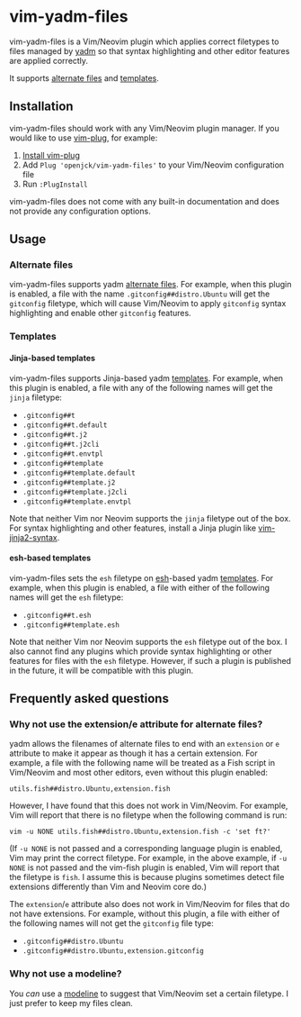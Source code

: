 # vim-yadm-files

vim-yadm-files is a Vim/Neovim plugin which applies correct filetypes to files
managed by [yadm](https://github.com/TheLocehiliosan/yadm) so that syntax
highlighting and other editor features are applied correctly.

It supports [alternate files](https://yadm.io/docs/alternates) and
[templates](https://yadm.io/docs/templates).

## Installation

vim-yadm-files should work with any Vim/Neovim plugin manager. If you would like
to use [vim-plug](https://github.com/junegunn/vim-plug), for example:

1. [Install vim-plug](https://github.com/junegunn/vim-plug#installation)
2. Add `Plug 'openjck/vim-yadm-files'` to your Vim/Neovim configuration file
3. Run `:PlugInstall`

vim-yadm-files does not come with any built-in documentation and does not
provide any configuration options.

## Usage

### Alternate files

vim-yadm-files supports yadm [alternate files](https://yadm.io/docs/alternates).
For example, when this plugin is enabled, a file with the name
`.gitconfig##distro.Ubuntu` will get the `gitconfig` filetype, which will cause
Vim/Neovim to apply `gitconfig` syntax highlighting and enable other `gitconfig`
features.

### Templates

#### Jinja-based templates

vim-yadm-files supports Jinja-based yadm
[templates](https://yadm.io/docs/templates). For example, when this plugin is
enabled, a file with any of the following names will get the `jinja` filetype:

- `.gitconfig##t`
- `.gitconfig##t.default`
- `.gitconfig##t.j2`
- `.gitconfig##t.j2cli`
- `.gitconfig##t.envtpl`
- `.gitconfig##template`
- `.gitconfig##template.default`
- `.gitconfig##template.j2`
- `.gitconfig##template.j2cli`
- `.gitconfig##template.envtpl`

Note that neither Vim nor Neovim supports the `jinja` filetype out of the box.
For syntax highlighting and other features, install a Jinja plugin like
[vim-jinja2-syntax](https://github.com/glench/vim-jinja2-syntax).

#### esh-based templates

vim-yadm-files sets the `esh` filetype on
[esh](https://github.com/jirutka/esh)-based yadm
[templates](https://yadm.io/docs/templates). For example, when this plugin is
enabled, a file with either of the following names will get the `esh` filetype:

- `.gitconfig##t.esh`
- `.gitconfig##template.esh`

Note that neither Vim nor Neovim supports the `esh` filetype out of the box. I
also cannot find any plugins which provide syntax highlighting or other features
for files with the `esh` filetype. However, if such a plugin is published in the
future, it will be compatible with this plugin.

## Frequently asked questions

### Why not use the extension/e attribute for alternate files?

yadm allows the filenames of alternate files to end with an `extension` or `e`
attribute to make it appear as though it has a certain extension. For example, a
file with the following name will be treated as a Fish script in Vim/Neovim and
most other editors, even without this plugin enabled:

`utils.fish##distro.Ubuntu,extension.fish`

However, I have found that this does not work in Vim/Neovim. For example, Vim
will report that there is no filetype when the following command is run:

`vim -u NONE utils.fish##distro.Ubuntu,extension.fish -c 'set ft?'`

(If `-u NONE` is not passed and a corresponding language plugin is enabled, Vim
may print the correct filetype. For example, in the above example, if `-u NONE`
is not passed and the vim-fish plugin is enabled, Vim will report that the
filetype is `fish`. I assume this is because plugins sometimes detect file
extensions differently than Vim and Neovim core do.)

The `extension`/`e` attribute also does not work in Vim/Neovim for files that do
not have extensions. For example, without this plugin, a file with either of the
following names will not get the `gitconfig` file type:

- `.gitconfig##distro.Ubuntu`
- `.gitconfig##distro.Ubuntu,extension.gitconfig`

### Why not use a modeline?

You _can_ use a [modeline](https://vim.fandom.com/wiki/Modeline_magic) to
suggest that Vim/Neovim set a certain filetype. I just prefer to keep my files
clean.
